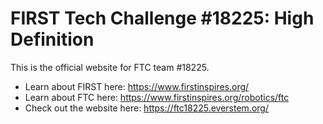 # FIRST Tech Challenge #18225: High Definition

This is the official website for FTC team #18225. 

* Learn about FIRST here: https://www.firstinspires.org/
* Learn about FTC here: https://www.firstinspires.org/robotics/ftc
* Check out the website here: https://ftc18225.everstem.org/